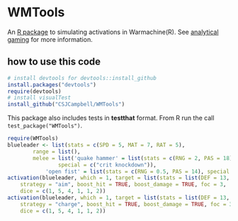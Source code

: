 WMTools
=======

An [R package](http://www.r-project.org/) to simulating activations in Warmachine(R). 
See [analytical gaming](http://lacerto1.wordpress.com/) for more information.

how to use this code
--------

```R
# install devtools for devtools::install_github
install.packages("devtools")
require(devtools)
# install visualTest
install_github("CSJCampbell/WMTools")
```

This package also includes tests in **testthat** format. From R run the call `test_package("WMTools")`.
   
```R
require(WMTools)
blueleader <- list(stats = c(SPD = 5, MAT = 7, RAT = 5),
        range = list(),
        melee = list('quake hammer' = list(stats = c(RNG = 2, PAS = 18),
                special = c("crit knockdown")),
            'open fist' = list(stats = c(RNG = 0.5, PAS = 14), special = character(0))))
activation(blueleader, which = 1, target = list(stats = list(DEF = 13, ARM = 13, BASE = 30)),
    strategy = "aim", boost_hit = TRUE, boost_damage = TRUE, foc = 3,
    dice = c(1, 5, 4, 1, 1, 2))
activation(blueleader, which = 1, target = list(stats = list(DEF = 13, ARM = 13, BASE = 30)),
    strategy = "charge", boost_hit = TRUE, boost_damage = TRUE, foc = 3,
    dice = c(1, 5, 4, 1, 1, 2))
```
